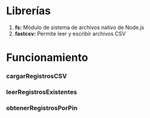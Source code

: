 # Librerías

1. **fs:** Módulo de sistema de archivos nativo de Node.js
2. **fastcsv:**  Permite leer y escribir archivos CSV

# Funcionamiento
[](../_media/js_examples/cargaCSV/principal.txt ':include :type=code javascript')

### cargarRegistrosCSV
[](../_media/js_examples/cargaCSV/cargarRegistrosCSV.txt ':include :type=code javascript')

### leerRegistrosExistentes
[](../_media/js_examples/cargaCSV/leerRegistrosExistentes.txt ':include :type=code javascript')

### obtenerRegistrosPorPin
[](../_media/js_examples/cargaCSV/obtenerRegistrosPorPin.txt ':include :type=code javascript')